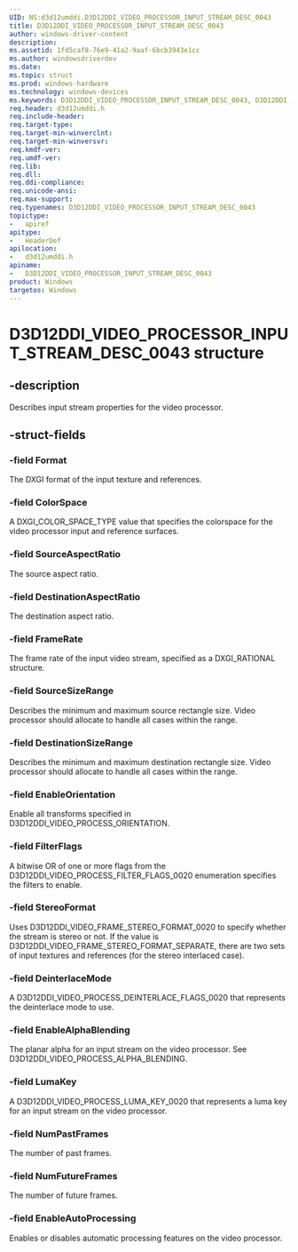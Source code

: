 ```yaml
---
UID: NS:d3d12umddi.D3D12DDI_VIDEO_PROCESSOR_INPUT_STREAM_DESC_0043
title: D3D12DDI_VIDEO_PROCESSOR_INPUT_STREAM_DESC_0043
author: windows-driver-content
description:
ms.assetid: 1fd5caf8-76e9-41a2-9aaf-6bcb3943e1cc
ms.author: windowsdriverdev
ms.date:
ms.topic: struct
ms.prod: windows-hardware
ms.technology: windows-devices
ms.keywords: D3D12DDI_VIDEO_PROCESSOR_INPUT_STREAM_DESC_0043, D3D12DDI_VIDEO_PROCESSOR_INPUT_STREAM_DESC_0043,
req.header: d3d12umddi.h
req.include-header:
req.target-type:
req.target-min-winverclnt:
req.target-min-winversvr:
req.kmdf-ver:
req.umdf-ver:
req.lib:
req.dll:
req.ddi-compliance:
req.unicode-ansi:
req.max-support:
req.typenames: D3D12DDI_VIDEO_PROCESSOR_INPUT_STREAM_DESC_0043
topictype:
-	apiref
apitype:
-	HeaderDef
apilocation:
-	d3d12umddi.h
apiname:
-	D3D12DDI_VIDEO_PROCESSOR_INPUT_STREAM_DESC_0043
product: Windows
targetos: Windows
---
```


# D3D12DDI_VIDEO_PROCESSOR_INPUT_STREAM_DESC_0043 structure

## -description

Describes input stream properties for the video processor.

## -struct-fields

### -field Format

The DXGI format of the input texture and references.


### -field ColorSpace

A DXGI_COLOR_SPACE_TYPE value that specifies the colorspace for the video processor input and reference surfaces.


### -field SourceAspectRatio

The source aspect ratio.


### -field DestinationAspectRatio

The destination aspect ratio.


### -field FrameRate

The frame rate of the input video stream, specified as a DXGI_RATIONAL structure.


### -field SourceSizeRange

Describes the minimum and maximum source rectangle size. Video processor should allocate to handle all cases within the range.


### -field DestinationSizeRange

Describes the minimum and maximum destination rectangle size. Video processor should allocate to handle all cases within the range.

### -field EnableOrientation

Enable all transforms specified in D3D12DDI_VIDEO_PROCESS_ORIENTATION.


### -field FilterFlags

A bitwise OR of one or more flags from the D3D12DDI_VIDEO_PROCESS_FILTER_FLAGS_0020 enumeration specifies the filters to enable.


### -field StereoFormat

Uses D3D12DDI_VIDEO_FRAME_STEREO_FORMAT_0020 to specify whether the stream is stereo or not. If the value is D3D12DDI_VIDEO_FRAME_STEREO_FORMAT_SEPARATE, there are two sets of input textures and references (for the stereo interlaced case).

### -field DeinterlaceMode

A D3D12DDI_VIDEO_PROCESS_DEINTERLACE_FLAGS_0020 that represents the deinterlace mode to use.


### -field EnableAlphaBlending

The planar alpha for an input stream on the video processor.  See D3D12DDI_VIDEO_PROCESS_ALPHA_BLENDING.


### -field LumaKey

A D3D12DDI_VIDEO_PROCESS_LUMA_KEY_0020 that represents a luma key for an input stream on the video processor.


### -field NumPastFrames

The number of past frames.


### -field NumFutureFrames

The number of future frames.


### -field EnableAutoProcessing

Enables or disables automatic processing features on the video processor.



